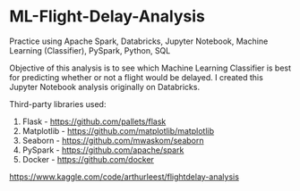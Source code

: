 # ML-Flight-Delay-Analysis

Practice using Apache Spark, Databricks, Jupyter Notebook, Machine Learning (Classifier), PySpark, Python, SQL

Objective of this analysis is to see which Machine Learning Classifier is best for predicting whether or not a flight would be delayed.
I created this Jupyter Notebook analysis originally on Databricks.  

Third-party libraries used:
1. Flask - https://github.com/pallets/flask
2. Matplotlib - https://github.com/matplotlib/matplotlib
3. Seaborn - https://github.com/mwaskom/seaborn
4. PySpark - https://github.com/apache/spark
5. Docker - https://github.com/docker

https://www.kaggle.com/code/arthurleest/flightdelay-analysis
